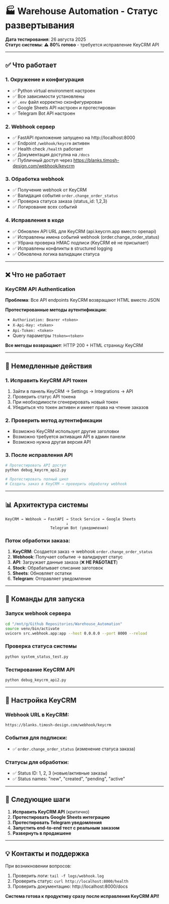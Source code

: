 # 🏭 Warehouse Automation - Статус развертывания

**Дата тестирования**: 26 августа 2025  
**Статус системы**: ⚠️ **80% готово** - требуется исправление KeyCRM API

---

## ✅ Что работает

### 1. Окружение и конфигурация
- ✅ Python virtual environment настроен
- ✅ Все зависимости установлены 
- ✅ `.env` файл корректно сконфигурирован
- ✅ Google Sheets API настроен и протестирован
- ✅ Telegram Bot API настроен

### 2. Webhook сервер
- ✅ FastAPI приложение запущено на http://localhost:8000
- ✅ Endpoint `/webhook/keycrm` активен
- ✅ Health check `/health` работает
- ✅ Документация доступна на `/docs`
- ✅ Публичный доступ через https://blanks.timosh-design.com/webhook/keycrm

### 3. Обработка webhook
- ✅ Получение webhook от KeyCRM
- ✅ Валидация события `order.change_order_status` 
- ✅ Проверка статуса заказа (status_id: 1,2,3)
- ✅ Логирование всех событий

### 4. Исправления в коде
- ✅ Обновлен API URL для KeyCRM (api.keycrm.app вместо openapi)
- ✅ Исправлены имена событий webhook (order.change_order_status)
- ✅ Убрана проверка HMAC подписи (KeyCRM её не присылает)
- ✅ Исправлены конфликты в structured logging
- ✅ Обновлена логика валидации статуса

---

## ❌ Что не работает

### KeyCRM API Authentication
**Проблема**: Все API endpoints KeyCRM возвращают HTML вместо JSON

**Протестированные методы аутентификации**:
- `Authorization: Bearer <token>`
- `X-Api-Key: <token>`
- `Api-Token: <token>` 
- Query параметры `?token=<token>`

**Все методы возвращают**: HTTP 200 + HTML страницу KeyCRM

---

## 🔧 Немедленные действия

### 1. Исправить KeyCRM API токен
1. Зайти в панель KeyCRM → Settings → Integrations → API
2. Проверить статус API токена 
3. При необходимости сгенерировать новый токен
4. Убедиться что токен активен и имеет права на чтение заказов

### 2. Проверить метод аутентификации
- Возможно KeyCRM использует другие заголовки
- Возможно требуется активация API в админ панели
- Возможно нужна другая версия API

### 3. После исправления API
```bash
# Протестировать API доступ
python debug_keycrm_api2.py

# Протестировать полный цикл
# Создать заказ в KeyCRM → проверить обработку webhook
```

---

## 📊 Архитектура системы

```
KeyCRM → Webhook → FastAPI → Stock Service → Google Sheets
                           ↓
                    Telegram Bot (уведомления)
```

### Поток обработки заказа:
1. **KeyCRM**: Создается заказ → webhook `order.change_order_status`
2. **Webhook**: Получает событие → валидирует статус
3. **API**: Загружает данные заказа (❌ **НЕ РАБОТАЕТ**)
4. **Stock**: Обрабатывает списание заготовок 
5. **Sheets**: Обновляет остатки
6. **Telegram**: Отправляет уведомление

---

## 🚀 Команды для запуска

### Запуск webhook сервера
```bash
cd "/mnt/g/Github Repositories/Warehouse_Automation"
source venv/bin/activate
uvicorn src.webhook.app:app --host 0.0.0.0 --port 8000 --reload
```

### Проверка статуса системы
```bash
python system_status_test.py
```

### Тестирование KeyCRM API
```bash
python debug_keycrm_api2.py
```

---

## 📝 Настройка KeyCRM

### Webhook URL в KeyCRM:
```
https://blanks.timosh-design.com/webhook/keycrm
```

### События для подписки:
- ✅ `order.change_order_status` (изменение статуса заказа)

### Статусы для обработки:
- ✅ Status ID: 1, 2, 3 (новые/активные заказы)
- ✅ Status names: "new", "created", "pending", "active"

---

## 🔮 Следующие шаги

1. **Исправить KeyCRM API** (критично)
2. **Протестировать Google Sheets интеграцию**
3. **Протестировать Telegram уведомления**
4. **Запустить end-to-end тест с реальным заказом**
5. **Развернуть в продакшене**

---

## 💡 Контакты и поддержка

При возникновении вопросов:
1. Проверить логи: `tail -f logs/webhook.log`
2. Проверить статус: `curl http://localhost:8000/health`
3. Проверить документацию: http://localhost:8000/docs

**Система готова к продуктиву сразу после исправления KeyCRM API!**